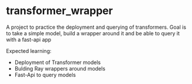 # transformer_wrapper
A project to practice the deployment and querying of transformers. Goal is to take a simple model, build a wrapper around it and be able to query it with a fast-api app


Expected learning:
* Deployment of Transformer models
* Bulding Ray wrappers around models
* Fast-Api to query models


